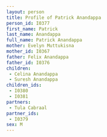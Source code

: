 ```yaml
---
layout: person
title: Profile of Patrick Anandappa
person_id: I0377
first_name: Patrick
last_name: Anandappa
full_name: Patrick Anandappa
mother: Evelyn Muttukisna
mother_id: I0367
father: Felix Anandappa
father_id: I0376
children:
 - Celina Anandappa
 - Suresh Anandappa
children_ids:
 - I0380
 - I0381
partners:
 - Tula Cabraal
partner_ids:
 - I0379
sex: M
---
```


